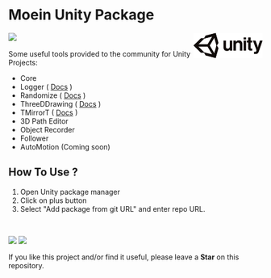 # Moein Unity Package
<img src="https://github.com/seyedmoeinsaadati/com.moein.unity/blob/master/media/unitylogo.png" align="right" height="50px">

![](https://img.shields.io/static/v1?label=Version&message=1.8.60&color=brightgreen)

Some useful tools provided to the community for Unity Projects:

- Core
- Logger ( [Docs](https://github.com/seyedmoeinsaadati/com.moein.unity/blob/master/Docs/Logger_README.md) )
- Randomize ( [Docs](https://github.com/seyedmoeinsaadati/com.moein.unity/blob/master/Docs/Randomize_README.md) )
- ThreeDDrawing ( [Docs](https://github.com/seyedmoeinsaadati/com.moein.unity/blob/master/Docs/ThreeTDrawing_README.md) )
- TMirrorT ( [Docs](https://github.com/seyedmoeinsaadati/com.moein.unity/blob/master/Docs/TMirrorT_README.md) )
- 3D Path Editor
- Object Recorder
- Follower
- AutoMotion (Coming soon)

## How To Use ?

1. Open Unity package manager
2. Click on plus button
3. Select "Add package from git URL" and enter repo URL.

​	

[![](https://img.shields.io/static/v1?label=Website&message=www.seyedmoeinsaadati.github.io&color=brightgreen)](https://www.seyedmoeinsaadati.github.io)
[![](https://img.shields.io/static/v1?label=G-mail&message=saadatimoin@gmail.com&color=blue)](mailto:saadatimoin@gmail.com)

If you like this project and/or find it useful, please leave a **Star** on this repository.
